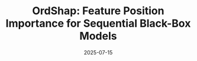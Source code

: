 ---
title: "OrdShap: Feature Position Importance for Sequential Black-Box Models"
collection: manuscripts
permalink: 
date: 2025-07-15
venue: 'NeurIPS'
paperurl: 'https://arxiv.org/pdf/2507.11855'
authors: 'Davin Hill, Brian L. Hill, Aria Masoomi, et al.'
---